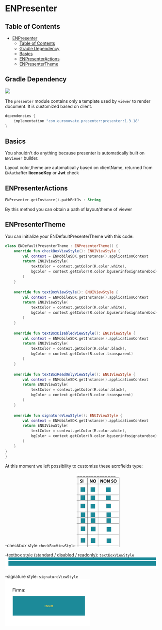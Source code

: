 # ENPresenter

## Table of Contents

- [ENPresenter](#enpresenter)
  - [Table of Contents](#table-of-contents)
  - [Gradle Dependency](#gradle-dependency)
  - [Basics](#basics)
  - [ENPresenterActions](#enpresenteractions)
  - [ENPresenterTheme](#enpresentertheme)

## Gradle Dependency

![](https://badgen.net/badge/stable/1.3.18/blue)

The `presenter` module contains only a template used by `viewer` to render document. It is customized based on client.

```gradle
dependencies {
    implementation "com.euronovate.presenter:presenter:1.3.18"
}
```
## Basics

You shouldn't do anything because presenter is automatically built on `ENViewer` builder.

Layout color,theme are automatically based on clientName, returned from `ENAuth`after **licenseKey** or **Jwt** check

## ENPresenterActions

```kotlin
ENPresenter.getInstance().pathPdfJs : String
```
By this method you can obtain a path of layout/theme of viewer

## ENPresenterTheme

You can initialize your ENDefaultPresenterTheme with this code:

```kotlin
class ENDefaultPresenterTheme : ENPresenterTheme() {
    override fun checkBoxViewStyle(): ENUIViewStyle {
        val context = ENMobileSDK.getInstance().applicationContext
        return ENUIViewStyle(
            textColor = context.getColor(R.color.white),
            bgColor = context.getColor(R.color.bguserinfosignaturebox)
        )
    }

    override fun textBoxViewStyle(): ENUIViewStyle {
        val context = ENMobileSDK.getInstance().applicationContext
        return ENUIViewStyle(
            textColor = context.getColor(R.color.white),
            bgColor = context.getColor(R.color.bguserinfosignaturebox)
        )
    }

    override fun textBoxDisabledViewStyle(): ENUIViewStyle {
        val context = ENMobileSDK.getInstance().applicationContext
        return ENUIViewStyle(
            textColor = context.getColor(R.color.black),
            bgColor = context.getColor(R.color.transparent)
        )
    }

    override fun textBoxReadOnlyViewStyle(): ENUIViewStyle {
        val context = ENMobileSDK.getInstance().applicationContext
        return ENUIViewStyle(
            textColor = context.getColor(R.color.black),
            bgColor = context.getColor(R.color.transparent)
        )
    }

    override fun signatureViewStyle(): ENUIViewStyle {
        val context = ENMobileSDK.getInstance().applicationContext
        return ENUIViewStyle(
            textColor = context.getColor(R.color.white),
            bgColor = context.getColor(R.color.bguserinfosignaturebox)
        )
    }
}
}
```

At this moment we left possibility to customize these acrofields type:

-checkbox style `checkBoxViewStyle`
![checkbox](checkbox.png)

-textbox style (standard / disabled / readonly): `textBoxViewStyle`
![textfield](textfield.png)

-signature style: `signatureViewStyle`
![signaturefield](signaturefield.png)

